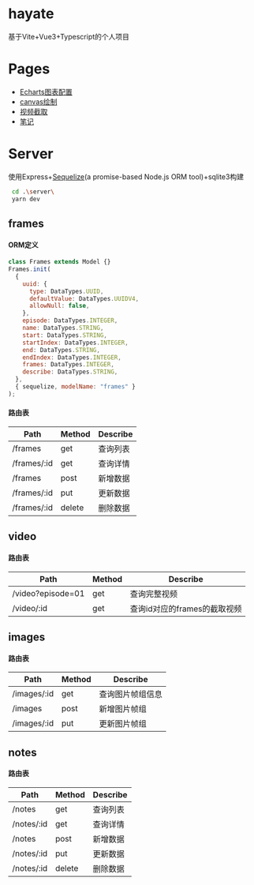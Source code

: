# hayate

基于Vite+Vue3+Typescript的个人项目

# Pages

- [Echarts图表配置](./src/pages/charts/index.vue)
- [canvas绘制](./src/pages/board/index.vue)
- [视频截取](./src/pages/video/index.vue)
- [笔记](./src/pages/note/index.vue)

# Server

使用Express+[Sequelize](https://sequelize.org/docs/v6/)(a promise-based Node.js ORM tool)+sqlite3构建
```bash
 cd .\server\
 yarn dev
```

## frames

#### ORM定义

```javascript
class Frames extends Model {}
Frames.init(
  {
    uuid: {
      type: DataTypes.UUID,
      defaultValue: DataTypes.UUIDV4,
      allowNull: false,
    },
    episode: DataTypes.INTEGER,
    name: DataTypes.STRING,
    start: DataTypes.STRING,
    startIndex: DataTypes.INTEGER,
    end: DataTypes.STRING,
    endIndex: DataTypes.INTEGER,
    frames: DataTypes.INTEGER,
    describe: DataTypes.STRING,
  },
  { sequelize, modelName: "frames" }
);
```

#### 路由表

| Path        | Method | Describe |
| ----------- | ------ | -------- |
| /frames     | get    | 查询列表 |
| /frames/:id | get    | 查询详情 |
| /frames     | post   | 新增数据 |
| /frames/:id | put    | 更新数据 |
| /frames/:id | delete | 删除数据 |

## video

#### 路由表

| Path              | Method | Describe                     |
| ----------------- | ------ | ---------------------------- |
| /video?episode=01 | get    | 查询完整视频                 |
| /video/:id        | get    | 查询id对应的frames的截取视频 |

## images

#### 路由表

| Path        | Method | Describe         |
| ----------- | ------ | ---------------- |
| /images/:id | get    | 查询图片帧组信息 |
| /images     | post   | 新增图片帧组     |
| /images/:id | put    | 更新图片帧组     |

## notes

#### 路由表

| Path       | Method | Describe |
| ---------- | ------ | -------- |
| /notes     | get    | 查询列表 |
| /notes/:id | get    | 查询详情 |
| /notes     | post   | 新增数据 |
| /notes/:id | put    | 更新数据 |
| /notes/:id | delete | 删除数据 |
